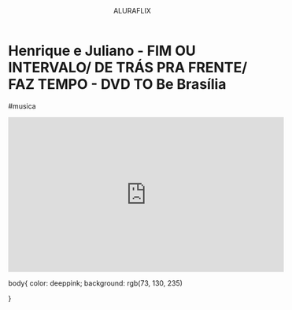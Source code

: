 <head>
    <link rel="stylesheet" href="styles.css"/>
</head>










<body>
    
<header>ALURAFLIX</header>


<H1>Henrique e Juliano - FIM OU INTERVALO/ DE TRÁS PRA FRENTE/ FAZ TEMPO - DVD TO Be Brasília</H1>


<P>#musica</P>

<iframe width="560" height="315" src="https://www.youtube.com/embed/VgMLpHs9YO0?si=p913z-c4lbpzN5Cj" title="YouTube video player" 
frameborder="0" allow="accelerometer; autoplay; clipboard-write; encrypted-media; gyroscope; picture-in-picture; web-share" 
referrerpolicy="strict-origin-when-cross-origin" allowfullscreen></iframe>

</body>





body{
 color: deeppink;
 background: rgb(73, 130, 235)

}
